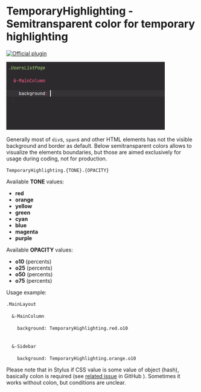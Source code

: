 # TemporaryHighlighting - Semitransparent color for temporary highlighting

[![Official plugin](https://img.shields.io/badge/IntelliJ_IDEA_Live_Template-th-blue.svg?style=flat)](https://plugins.jetbrains.com/plugin/17677-yamato-daiwa-frontend)

![](LiveTemplateDemo.gif)

Generally most of `div`s, `span`s and other HTML elements has not the visible background and border as default.
Below semitransparent colors allows to visualize the elements boundaries, but those are aimed exclusively for
usage during coding, not for production.

```
TemporaryHighlighting.{TONE}.{OPACITY}
```

Available **TONE** values:

* **red**
* **orange**
* **yellow**
* **green**
* **cyan**
* **blue**
* **magenta**
* **purple**

Available **OPACITY** values:

* **o10** (percents)
* **o25** (percents)
* **o50** (percents)
* **o75** (percents)


Usage example:

```stylus
.MainLayout
  
  &-MainColumn
    
    background: TemporaryHighlighting.red.o10
    
    
  &-Sidebar
    
    background: TemporaryHighlighting.orange.o10
```

Please note that in Stylus if CSS value is some value of object (hash), basically colon is required
(see [related issue](https://github.com/stylus/stylus/issues/2558) in GitHub ).
Sometimes it works without colon, but conditions are unclear.
